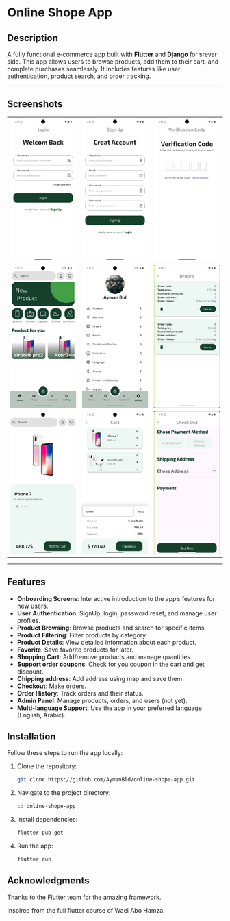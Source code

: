 ﻿# Online Shope App

## Description
A fully functional e-commerce app built with **Flutter** and **Django** for srever side. This app allows users to browse products, add them to their cart, and complete purchases seamlessly. It includes features like user authentication, product search, and order tracking.

---

## Screenshots

<table>
  <tr>
    <td><img src="screenshots/login.png" alt="Login Screen" width="200" /></td>
    <td><img src="screenshots/signup.png" alt="Registration Screen" width="200" /></td>
    <td><img src="screenshots/otp.png" alt="OTP Verification Screen" width="200" /></td>
  </tr>
  <tr>
    <td><img src="screenshots/home.png" alt="Home Screen" width="200" /></td>
    <td><img src="screenshots/setting.png" alt="Settings Screen" width="200" /></td>
    <td><img src="screenshots/orders.png" alt="List and track orders Screen" width="200" /></td>
  </tr>
  <tr>
    <td><img src="screenshots/details.png" alt="Product details Screen" width="200" /></td>
    <td><img src="screenshots/cart.png" alt="Cart Screen" width="200" /></td>
    <td><img src="screenshots/checkout.png" alt="Checkout Screen" width="200" /></td>
  </tr>
</table>

---

## Features
- **Onboarding Screens**: Interactive introduction to the app’s features for new users.
- **User Authentication**: SignUp, login, password reset, and manage user profiles.
- **Product Browsing**: Browse products and search for specific items.
- **Product Filtering**: Filter products by category.
- **Product Details**: View detailed information about each product.
- **Favorite**: Save favorite products for later.
- **Shopping Cart**: Add/remove products and manage quantities.
- **Support order coupons**: Check for you coupon in the cart and get discount.
- **Chipping address**: Add address using map and save them.
- **Checkout**: Make orders.
- **Order History**: Track orders and their status.
- **Admin Panel**: Manage products, orders, and users (not yet).
- **Multi-language Support**: Use the app in your preferred language (English, Arabic).

## Installation
Follow these steps to run the app locally:

1. Clone the repository:
   ```bash
   git clone https://github.com/AymanBld/online-shope-app.git
2. Navigate to the project directory:
    ```bash
    cd online-shope-app
3. Install dependencies:
    ```bash
    flutter pub get
4. Run the app: 
    ```bash
    flutter run

## Acknowledgments
Thanks to the Flutter team for the amazing framework.

Inspired from the full flutter course of Wael Abo Hamza.